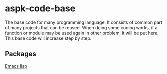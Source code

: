 # aspk-code-base
  The base code for many programming language. It consists of common part of many projects that can be reused. When doing some coding works, if a function or module may be used again in other problem, it will be put here. This base code will increase step by step.
## Packages
[Emacs lisp](/elisp/README-CN.md)


